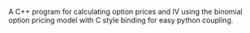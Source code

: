 A C++ program for calculating option prices and IV using the binomial option pricing model with C style binding for easy python coupling.
